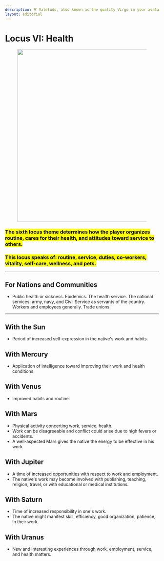 ```yaml
---
description: 🜃 Valetudo, also known as the quality Virgo in your avatar 🜃
layout: editorial
---
```


# Locus VI: Health

<figure><img src="../../../../../.gitbook/assets/pexels-btgl-♡-13609048.jpg" alt="" width="563"><figcaption></figcaption></figure>

### <mark style="background-color:yellow;">The sixth locus theme determines how the player organizes routine, cares for their health, and attitudes toward service to others.</mark>

### <mark style="background-color:yellow;">This locus speaks of: routine, service, duties, co-workers, vitality, self-care, wellness, and pets.</mark>



***

## For Nations and Communities

* Public health or sickness. Epidemics. The health service. The national services: army, navy, and Civil Service as servants of the country. Workers and employees generally. Trade unions.



***

## With the Sun

* Period of increased self-expression in the native's work and habits.

## With Mercury

* Application of intelligence toward improving their work and health conditions.

## With Venus

* Improved habits and routine.

## With Mars

* Physical activity concerting work, service, health.
* Work can be disagreeable and conflict could arise due to high fevers or accidents.
* A well-aspected Mars gives the native the energy to be effective in his work.

## With Jupiter

* A time of increased opportunities with respect to work and employment.
* The native's work may become involved with publishing, teaching, religion, travel, or with educational or medical institutions.

## With Saturn

* Time of increased responsibility in one's work.&#x20;
* The native might manifest skill, efficiency, good organization, patience, in their work.

## With Uranus

* New and interesting experiences through work, employment, service, and health matters.
